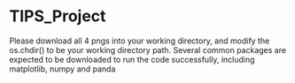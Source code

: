 # TIPS_Project
Please download all 4 pngs into your working directory, and modify the os.chdir()  to be your working directory path.
Several common packages are expected to be downloaded to run the code successfully, including matplotlib, numpy and panda

